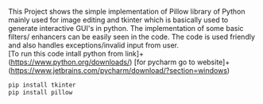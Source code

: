 This Project shows the simple implementation of Pillow library of Python mainly used for image editing and tkinter which is basically used to generate interactive GUI's in python. The implementation of some basic filters/ enhancers can be easily seen in the code. The code is used friendly and also handles exceptions/invalid input from user.  
[To run this code intall python from link]+(https://www.python.org/downloads/)
[for pycharm go to website]+(https://www.jetbrains.com/pycharm/download/?section=windows)

```bash
pip install tkinter
pip install pillow



